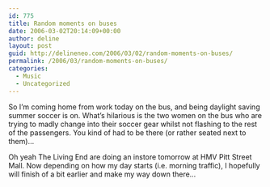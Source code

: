 ```yaml
---
id: 775
title: Random moments on buses
date: 2006-03-02T20:14:09+00:00
author: deline
layout: post
guid: http://delineneo.com/2006/03/02/random-moments-on-buses/
permalink: /2006/03/random-moments-on-buses/
categories:
  - Music
  - Uncategorized
---
```

So I&#8217;m coming home from work today on the bus, and being daylight saving summer soccer is on. What&#8217;s hilarious is the two women on the bus who are trying to madly change into their soccer gear whilst not flashing to the rest of the passengers. You kind of had to be there (or rather seated next to them)&#8230;

Oh yeah The Living End are doing an instore tomorrow at HMV Pitt Street Mall. Now depending on how my day starts (i.e. morning traffic), I hopefully will finish of a bit earlier and make my way down there&#8230;